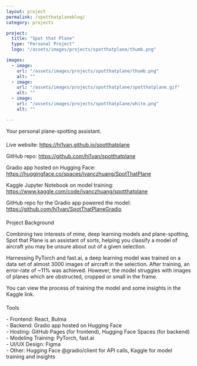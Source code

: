 ```yaml
---
layout: project
permalink: /spotthatplaneblog/
category: projects

project:
  title: "Spot that Plane"
  type: "Personal Project"
  logo: "/assets/images/projects/spotthatplane/thumb.png"

images:
  - image:
    url: "/assets/images/projects/spotthatplane/thumb.png"
    alt: ""
  - image:
    url: "/assets/images/projects/spotthatplane/spotthatplane.gif"
    alt: ""
  - image:
    url: "/assets/images/projects/spotthatplane/white.png"
    alt: ""

---
```

<p style="margin-bottom: 20px;">Your personal plane-spotting assistant.</p>

<p style="margin-bottom: 5px;">Live website: 
  <a href="https://hi1van.github.io/spotthatplane" target="_blank">https://hi1van.github.io/spotthatplane</a>
</p>

<p style="margin-bottom: 5px;">GitHub repo: 
  <a href="https://github.com/hi1van/spotthatplane" target="_blank">https://github.com/hi1van/spotthatplane</a>
</p>

<p style="margin-bottom: 5px;">Gradio app hosted on Hugging Face: 
  <a href="https://huggingface.co/spaces/ivanczhuang/SpotThatPlane" target="_blank">https://huggingface.co/spaces/ivanczhuang/SpotThatPlane</a>
</p>
<p style="margin-bottom: 5px;">Kaggle Jupyter Notebook on model training: 
  <a href="https://www.kaggle.com/code/ivanczhuang/spotthatplane" target="_blank">https://www.kaggle.com/code/ivanczhuang/spotthatplane</a>
</p>
<p style="margin-bottom: 20px;">GitHub repo for the Gradio app powered the model: 
  <a href="https://github.com/hi1van/SpotThatPlaneGradio" target="_blank">https://github.com/hi1van/SpotThatPlaneGradio</a>
</p>


<p style="margin-bottom: 10px;">Project Background</p>

<p style="margin-bottom: 10px;">Combining two interests of mine, deep learning models and plane-spotting, Spot that Plane is 
an assistant of sorts, helping you classify a model of aircraft you may be unsure about out of a given selection.</p>

<p style="margin-bottom: 10px;">Harnessing PyTorch and fast.ai, a deep learning model was trained on a data set of almost 3000 
images of aircraft in the selection. After training, an error-rate of ~11% was achieved. However,
the model struggles with images of planes which are obstructed, cropped or small in the frame.</p>

<p style="margin-bottom: 20px;">You can view the process of training the model and some insights in the Kaggle link.</p>

<p style="margin-bottom: 10px;">Tools</p>

<p style="margin-bottom: 60px;">
- Frontend: React, Bulma<br>
- Backend: Gradio app hosted on Hugging Face<br>
- Hosting: GitHub Pages (for frontend), Hugging Face Spaces (for backend)<br>
- Modeling Training: PyTorch, fast.ai<br>
- UI/UX Design: Figma<br>
- Other: Hugging Face @gradio/client for API calls, Kaggle for model training and insights<br>
</p>